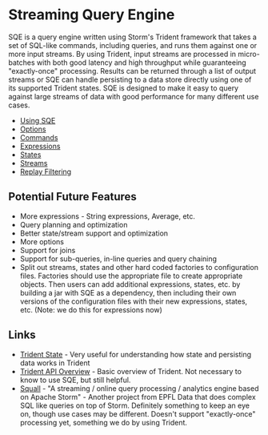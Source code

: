 # Streaming Query Engine

SQE is a query engine written using Storm's Trident framework that takes a set of SQL-like commands, including queries, and runs them against one or more input streams. By using Trident, input streams are processed in micro-batches with both good latency and high throughput while guaranteeing "exactly-once" processing. Results can be returned through a list of output streams or SQE can handle persisting to a data store directly using one of its supported Trident states. SQE is designed to make it easy to query against large streams of data with good performance for many different use cases.

* [Using SQE](storm-sqe-using.html)
* [Options](storm-sqe-options.html)
* [Commands](storm-sqe-commands.html)
* [Expressions](storm-sqe-expressions.html)
* [States](storm-sqe-states.html)
* [Streams](storm-sqe-streams.html)
* [Replay Filtering](storm-sqe-replay-filtering.html)

## Potential Future Features

* More expressions - String expressions, Average, etc.
* Query planning and optimization
* Better state/stream support and optimization
* More options
* Support for joins
* Support for sub-queries, in-line queries and query chaining
* Split out streams, states and other hard coded factories to configuration files. Factories should use the appropriate file to create appropriate objects. Then users can add additional expressions, states, etc. by building a jar with SQE as a dependency, then including their own versions of the configuration files with their new expressions, states, etc. (Note: we do this for expressions now)

## Links

* [Trident State](http://storm.apache.org/documentation/Trident-state.html) - Very useful for understanding how state and persisting data works in Trident
* [Trident API Overview](http://storm.apache.org/documentation/Trident-API-Overview.html) - Basic overview of Trident. Not necessary to know to use SQE, but still helpful.
* [Squall](https://github.com/epfldata/squall) - "A streaming / online query processing / analytics engine based on Apache Storm" - Another project from EPFL Data that does complex SQL like queries on top of Storm. Definitely something to keep an eye on, though use cases may be different. Doesn't support "exactly-once" processing yet, something we do by using Trident.

